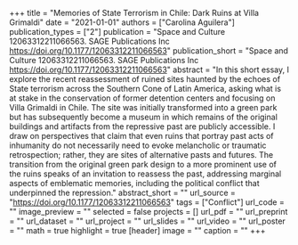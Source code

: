 +++
title = "Memories of State Terrorism in Chile: Dark Ruins at Villa Grimaldi"
date = "2021-01-01"
authors = ["Carolina Aguilera"]
publication_types = ["2"]
publication = "Space and Culture 12063312211066563. SAGE Publications Inc https://doi.org/10.1177/12063312211066563"
publication_short = "Space and Culture 12063312211066563. SAGE Publications Inc https://doi.org/10.1177/12063312211066563"
abstract = "In this short essay, I explore the recent reassessment of ruined sites haunted by the echoes of State terrorism across the Southern Cone of Latin America, asking what is at stake in the conservation of former detention centers and focusing on Villa Grimaldi in Chile. The site was initially transformed into a green park but has subsequently become a museum in which remains of the original buildings and artifacts from the repressive past are publicly accessible. I draw on perspectives that claim that even ruins that portray past acts of inhumanity do not necessarily need to evoke melancholic or traumatic retrospection; rather, they are sites of alternative pasts and futures. The transition from the original green park design to a more prominent use of the ruins speaks of an invitation to reassess the past, addressing marginal aspects of emblematic memories, including the political conflict that underpinned the repression."
abstract_short = ""
url_source = "https://doi.org/10.1177/12063312211066563"
tags = ["Conflict"]
url_code = ""
image_preview = ""
selected = false
projects = []
url_pdf = ""
url_preprint = ""
url_dataset = ""
url_project = ""
url_slides = ""
url_video = ""
url_poster = ""
math = true
highlight = true
[header]
image = ""
caption = ""
+++
